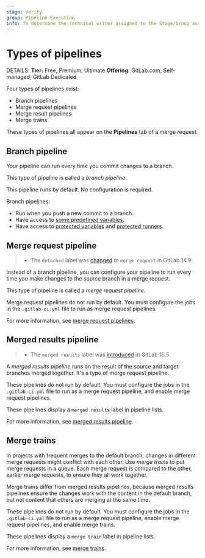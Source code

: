 ```yaml
---
stage: Verify
group: Pipeline Execution
info: To determine the technical writer assigned to the Stage/Group associated with this page, see https://handbook.gitlab.com/handbook/product/ux/technical-writing/#assignments
---
```


# Types of pipelines

DETAILS:
**Tier:** Free, Premium, Ultimate
**Offering:** GitLab.com, Self-managed, GitLab Dedicated

Four types of pipelines exist:

- Branch pipelines
- Merge request pipelines
- Merge result pipelines
- Merge trains

These types of pipelines all appear on the **Pipelines** tab of a merge request.

## Branch pipeline

Your pipeline can run every time you commit changes to a branch.

This type of pipeline is called a *branch pipeline*.

This pipeline runs by default. No configuration is required.

Branch pipelines:

- Run when you push a new commit to a branch.
- Have access to [some predefined variables](../variables/predefined_variables.md).
- Have access to [protected variables](../variables/index.md#protect-a-cicd-variable)
  and [protected runners](../runners/configure_runners.md#prevent-runners-from-revealing-sensitive-information).

## Merge request pipeline

> - The `detached` label was [changed](https://gitlab.com/gitlab-org/gitlab/-/issues/352939) to `merge request` in GitLab 14.9.

Instead of a branch pipeline, you can configure your pipeline to run every time you make changes to the
source branch in a merge request.

This type of pipeline is called a *merge request pipeline*.

Merge request pipelines do not run by default. You must configure
the jobs in the `.gitlab-ci.yml` file to run as merge request pipelines.

For more information, see [merge request pipelines](merge_request_pipelines.md).

## Merged results pipeline

> - The `merged results` label was [introduced](https://gitlab.com/gitlab-org/gitlab/-/merge_requests/132975) in GitLab 16.5.

A *merged results pipeline* runs on the result of the source and target branches merged together.
It's a type of merge request pipeline.

These pipelines do not run by default. You must configure the jobs in the `.gitlab-ci.yml` file
to run as a merge request pipeline, and enable merge request pipelines.

These pipelines display a `merged results` label in pipeline lists.

For more information, see [merged results pipeline](merged_results_pipelines.md).

## Merge trains

In projects with frequent merges to the default branch, changes in different merge requests
might conflict with each other. Use *merge trains* to put merge requests in a queue.
Each merge request is compared to the other, earlier merge requests, to ensure they all work together.

Merge trains differ from merged results pipelines, because merged results pipelines
ensure the changes work with the content in the default branch,
but not content that others are merging at the same time.

These pipelines do not run by default. You must configure the jobs in the `.gitlab-ci.yml` file
to run as a merge request pipeline, enable merge request pipelines, and enable merge trains.

These pipelines display a `merge train` label in pipeline lists.

For more information, see [merge trains](merge_trains.md).
